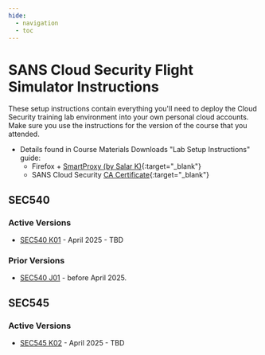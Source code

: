 ```yaml
---
hide:
  - navigation
  - toc
---
```


# SANS Cloud Security Flight Simulator Instructions

These setup instructions contain everything you'll need to deploy the Cloud Security training lab environment into your own personal cloud accounts. Make sure you use the instructions for the version of the course that you attended.

- Details found in Course Materials Downloads "Lab Setup Instructions" guide:
  - Firefox + [SmartProxy (by Salar K)](https://addons.mozilla.org/en-US/firefox/addon/smartproxyextension/){:target="_blank"}
  - SANS Cloud Security [CA Certificate](https://sec540.com/ca){:target="_blank"}

## SEC540

### Active Versions

- [SEC540 K01](./k01.md) - April 2025 - TBD

### Prior Versions

- [SEC540 J01](./j01.md) - before April 2025.

## SEC545

### Active Versions

- [SEC545 K02](./sec545-k02.md) - April 2025 - TBD
